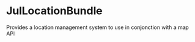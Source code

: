 JulLocationBundle
=================

Provides a location management system to use in conjonction with a map API